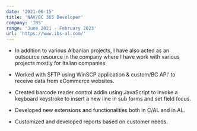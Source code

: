 ```yaml
---
date: '2021-06-15'
title: 'NAV/BC 365 Developer'
company: 'IBS'
range: 'June 2021 - February 2023'
url: 'https://www.ibs-al.com/'
---
```


- In addition to various Albanian projects, I have also acted as an outsource resource in the company where I have work with various projects mostly for Italian companies

- Worked with SFTP using WinSCP application & custom/BC API’ to receive data from eCommerce websites.

- Created barcode reader control addin using JavaScript to invoke a keyboard keystroke to insert a new line in sub forms and set field focus.

- Developed new extensions and functionalities both in C/AL and in AL. 

- Customized and developed reports based on customer needs.
